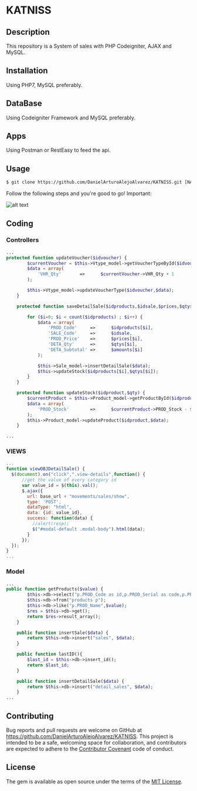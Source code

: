 # KATNISS
## Description

This repository is a System of sales with PHP Codeigniter, AJAX and MySQL.

## Installation
Using PHP7, MySQL preferably.

## DataBase
Using Codeigniter Framework and MySQL preferably.

## Apps
Using Postman or RestEasy to feed the api.

## Usage
```html
$ git clone https://github.com/DanielArturoAlejoAlvarez/KATNISS.git [NAME APP] 

```
Follow the following steps and you're good to go! Important:


![alt text](https://mattstauffer.com/assets/images/content/allautocomplete.gif)


## Coding

### Controllers

```php
...
protected function updateVoucher($idvoucher) {
        $currentVoucher = $this->Vtype_model->getVoucherTypeById($idvoucher);
        $data = array(
            'VHR_Qty'       =>      $currentVoucher->VHR_Qty + 1
        );

        $this->Vtype_model->updateVoucherType($idvoucher,$data);
    }

    protected function saveDetailSale($idproducts,$idsale,$prices,$qtys,$amounts) {

        for ($i=0; $i < count($idproducts) ; $i++) { 
            $data = array(
                'PROD_Code'     =>      $idproducts[$i],
                'SALE_Code'     =>      $idsale,
                'PROD_Price'    =>      $prices[$i],
                'DETA_Qty'      =>      $qtys[$i],
                'DETA_Subtotal' =>      $amounts[$i]
            );

            $this->Sale_model->insertDetailSale($data);
            $this->updateStock($idproducts[$i],$qtys[$i]);
        }
    }

    protected function updateStock($idproduct,$qty) {
        $currentProduct = $this->Product_model->getProductById($idproduct);
        $data = array(
            'PROD_Stock'        =>      $currentProduct->PROD_Stock - $qty
        );
        $this->Product_model->updateProduct($idproduct,$data);
    }

...

```
### VIEWS

```javascript
...
function viewOBJDetailSale() {    
  $(document).on("click",".view-details",function() {
      //get the value of every category id
      var value_id = $(this).val();        
      $.ajax({
        url: base_url + "movements/sales/show",
        type: 'POST',
        dataType: "html",
        data: {id: value_id},
        success: function(data) {
          //alert(resp);
          $("#modal-default .modal-body").html(data);
        }
      });
  });
}
...
```

### Model

```php
...
public function getProducts($value) {
        $this->db->select("p.PROD_Code as id,p.PROD_Serial as code,p.PROD_Name as label,p.PROD_Price as price,p.PROD_Stock as stock");
        $this->db->from("products p");
        $this->db->like("p.PROD_Name",$value);
        $res = $this->db->get();
        return $res->result_array();
    }

    public function insertSale($data) {
        return $this->db->insert("sales", $data);
    }

    public function lastID(){
        $last_id = $this->db->insert_id();
        return $last_id; 
    }

    public function insertDetailSale($data) {
        return $this->db->insert("detail_sales", $data);
    }
...
```

## Contributing

Bug reports and pull requests are welcome on GitHub at https://github.com/DanielArturoAlejoAlvarez/KATNISS. This project is intended to be a safe, welcoming space for collaboration, and contributors are expected to adhere to the [Contributor Covenant](http://contributor-covenant.org) code of conduct.


## License

The gem is available as open source under the terms of the [MIT License](http://opensource.org/licenses/MIT).